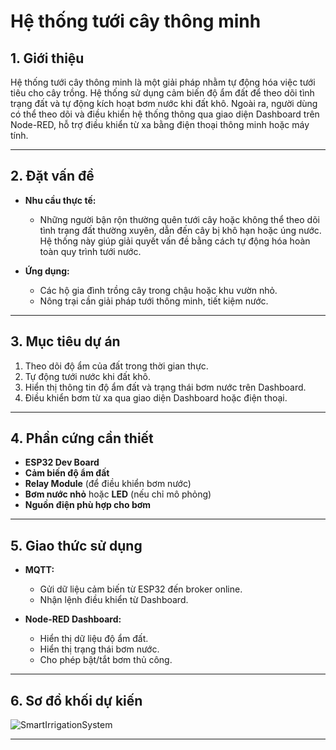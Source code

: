 # Hệ thống tưới cây thông minh

## 1. Giới thiệu
Hệ thống tưới cây thông minh là một giải pháp nhằm tự động hóa việc tưới tiêu cho cây trồng. Hệ thống sử dụng cảm biến độ ẩm đất để theo dõi tình trạng đất và tự động kích hoạt bơm nước khi đất khô. Ngoài ra, người dùng có thể theo dõi và điều khiển hệ thống thông qua giao diện Dashboard trên Node-RED, hỗ trợ điều khiển từ xa bằng điện thoại thông minh hoặc máy tính.

---

## 2. Đặt vấn đề
- **Nhu cầu thực tế:**
  - Những người bận rộn thường quên tưới cây hoặc không thể theo dõi tình trạng đất thường xuyên, dẫn đến cây bị khô hạn hoặc úng nước. Hệ thống này giúp giải quyết vấn đề bằng cách tự động hóa hoàn toàn quy trình tưới nước.

- **Ứng dụng:**
  - Các hộ gia đình trồng cây trong chậu hoặc khu vườn nhỏ.
  - Nông trại cần giải pháp tưới thông minh, tiết kiệm nước.

---

## 3. Mục tiêu dự án
1. Theo dõi độ ẩm của đất trong thời gian thực.
2. Tự động tưới nước khi đất khô.
3. Hiển thị thông tin độ ẩm đất và trạng thái bơm nước trên Dashboard.
4. Điều khiển bơm từ xa qua giao diện Dashboard hoặc điện thoại.

---

## 4. Phần cứng cần thiết
- **ESP32 Dev Board**
- **Cảm biến độ ẩm đất**
- **Relay Module** (để điều khiển bơm nước)
- **Bơm nước nhỏ** hoặc **LED** (nếu chỉ mô phỏng)
- **Nguồn điện phù hợp cho bơm**

---

## 5. Giao thức sử dụng
- **MQTT:**
  - Gửi dữ liệu cảm biến từ ESP32 đến broker online.
  - Nhận lệnh điều khiển từ Dashboard.

- **Node-RED Dashboard:**
  - Hiển thị dữ liệu độ ẩm đất.
  - Hiển thị trạng thái bơm nước.
  - Cho phép bật/tắt bơm thủ công.

---

## 6. Sơ đồ khối dự kiến
![SmartIrrigationSystem](./SmartIrrigationSystem.png)

---
